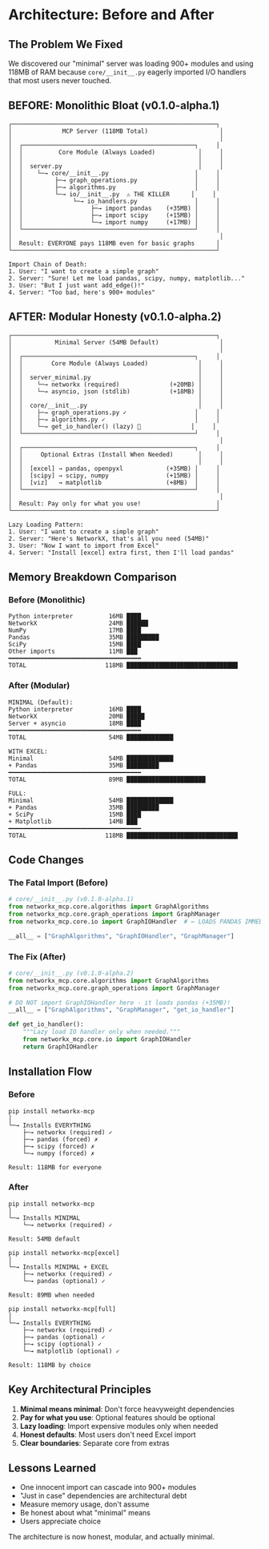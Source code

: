 # Architecture: Before and After

## The Problem We Fixed

We discovered our "minimal" server was loading 900+ modules and using 118MB of RAM because `core/__init__.py` eagerly imported I/O handlers that most users never touched.

## BEFORE: Monolithic Bloat (v0.1.0-alpha.1)

```
┌─────────────────────────────────────────────────────────┐
│              MCP Server (118MB Total)                    │
│                                                          │
│  ┌────────────────────────────────────────────────┐     │
│  │          Core Module (Always Loaded)            │     │
│  │                                                 │     │
│  │  server.py                                      │     │
│  │    └─→ core/__init__.py                        │     │
│  │         ├─→ graph_operations.py                │     │
│  │         ├─→ algorithms.py                      │     │
│  │         └─→ io/__init__.py  ⚠️ THE KILLER      │     │
│  │              └─→ io_handlers.py                │     │
│  │                   ├─→ import pandas    (+35MB) │     │
│  │                   ├─→ import scipy     (+15MB) │     │
│  │                   └─→ import numpy     (+17MB) │     │
│  └────────────────────────────────────────────────┘     │
│                                                          │
│  Result: EVERYONE pays 118MB even for basic graphs      │
└─────────────────────────────────────────────────────────┘

Import Chain of Death:
1. User: "I want to create a simple graph"
2. Server: "Sure! Let me load pandas, scipy, numpy, matplotlib..."
3. User: "But I just want add_edge()!"
4. Server: "Too bad, here's 900+ modules"
```

## AFTER: Modular Honesty (v0.1.0-alpha.2)

```
┌─────────────────────────────────────────────────────────┐
│            Minimal Server (54MB Default)                 │
│                                                          │
│  ┌────────────────────────────────────────────────┐     │
│  │        Core Module (Always Loaded)              │     │
│  │                                                 │     │
│  │  server_minimal.py                              │     │
│  │    └─→ networkx (required)              (+20MB) │     │
│  │    └─→ asyncio, json (stdlib)           (+18MB) │     │
│  │                                                 │     │
│  │  core/__init__.py                               │     │
│  │    ├─→ graph_operations.py ✓                   │     │
│  │    ├─→ algorithms.py ✓                         │     │
│  │    └─→ get_io_handler() (lazy) 🔄              │     │
│  └────────────────────────────────────────────────┘     │
│                                                          │
│  ┌────────────────────────────────────────────────┐     │
│  │     Optional Extras (Install When Needed)       │     │
│  │                                                 │     │
│  │  [excel] → pandas, openpyxl            (+35MB) │     │
│  │  [scipy] → scipy, numpy                (+15MB) │     │
│  │  [viz]   → matplotlib                  (+8MB)  │     │
│  └────────────────────────────────────────────────┘     │
│                                                          │
│  Result: Pay only for what you use!                     │
└─────────────────────────────────────────────────────────┘

Lazy Loading Pattern:
1. User: "I want to create a simple graph"
2. Server: "Here's NetworkX, that's all you need (54MB)"
3. User: "Now I want to import from Excel"
4. Server: "Install [excel] extra first, then I'll load pandas"
```

## Memory Breakdown Comparison

### Before (Monolithic)
```
Python interpreter          16MB ████
NetworkX                    24MB ██████
NumPy                       17MB ████
Pandas                      35MB █████████
SciPy                       15MB ████
Other imports               11MB ███
━━━━━━━━━━━━━━━━━━━━━━━━━━━━━━━━━━━━━
TOTAL                      118MB ███████████████████████████████
```

### After (Modular)
```
MINIMAL (Default):
Python interpreter          16MB ████
NetworkX                    20MB █████
Server + asyncio            18MB ████
━━━━━━━━━━━━━━━━━━━━━━━━━━━━━━━━━━━━━
TOTAL                       54MB █████████████

WITH EXCEL:
Minimal                     54MB █████████████
+ Pandas                    35MB █████████
━━━━━━━━━━━━━━━━━━━━━━━━━━━━━━━━━━━━━
TOTAL                       89MB ██████████████████████

FULL:
Minimal                     54MB █████████████
+ Pandas                    35MB █████████
+ SciPy                     15MB ████
+ Matplotlib                14MB ███
━━━━━━━━━━━━━━━━━━━━━━━━━━━━━━━━━━━━━
TOTAL                      118MB ███████████████████████████████
```

## Code Changes

### The Fatal Import (Before)
```python
# core/__init__.py (v0.1.0-alpha.1)
from networkx_mcp.core.algorithms import GraphAlgorithms
from networkx_mcp.core.graph_operations import GraphManager
from networkx_mcp.core.io import GraphIOHandler  # ← LOADS PANDAS IMMEDIATELY!

__all__ = ["GraphAlgorithms", "GraphIOHandler", "GraphManager"]
```

### The Fix (After)
```python
# core/__init__.py (v0.1.0-alpha.2)
from networkx_mcp.core.algorithms import GraphAlgorithms
from networkx_mcp.core.graph_operations import GraphManager

# DO NOT import GraphIOHandler here - it loads pandas (+35MB)!
__all__ = ["GraphAlgorithms", "GraphManager", "get_io_handler"]

def get_io_handler():
    """Lazy load IO handler only when needed."""
    from networkx_mcp.core.io import GraphIOHandler
    return GraphIOHandler
```

## Installation Flow

### Before
```
pip install networkx-mcp
│
└─→ Installs EVERYTHING
    ├─→ networkx (required) ✓
    ├─→ pandas (forced) ✗
    ├─→ scipy (forced) ✗
    └─→ numpy (forced) ✗
    
Result: 118MB for everyone
```

### After
```
pip install networkx-mcp
│
└─→ Installs MINIMAL
    └─→ networkx (required) ✓
    
Result: 54MB default

pip install networkx-mcp[excel]
│
└─→ Installs MINIMAL + EXCEL
    ├─→ networkx (required) ✓
    └─→ pandas (optional) ✓
    
Result: 89MB when needed

pip install networkx-mcp[full]
│
└─→ Installs EVERYTHING
    ├─→ networkx (required) ✓
    ├─→ pandas (optional) ✓
    ├─→ scipy (optional) ✓
    └─→ matplotlib (optional) ✓
    
Result: 118MB by choice
```

## Key Architectural Principles

1. **Minimal means minimal**: Don't force heavyweight dependencies
2. **Pay for what you use**: Optional features should be optional
3. **Lazy loading**: Import expensive modules only when needed
4. **Honest defaults**: Most users don't need Excel import
5. **Clear boundaries**: Separate core from extras

## Lessons Learned

- One innocent import can cascade into 900+ modules
- "Just in case" dependencies are architectural debt
- Measure memory usage, don't assume
- Be honest about what "minimal" means
- Users appreciate choice

The architecture is now honest, modular, and actually minimal.
